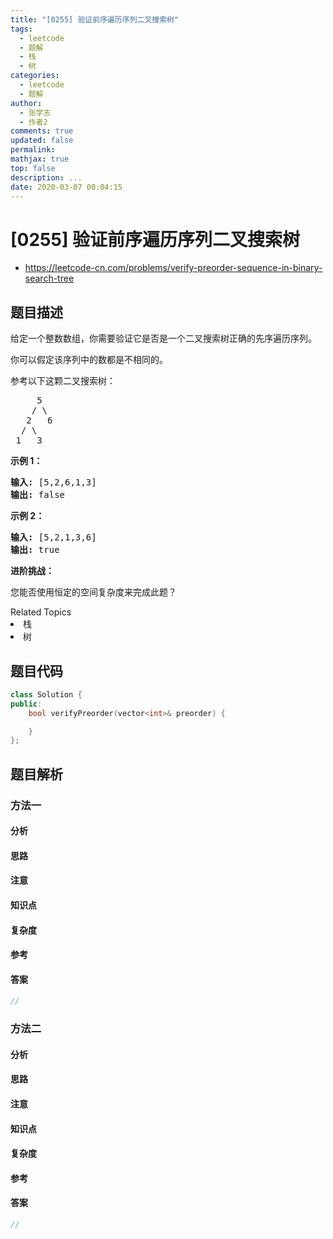 ```yaml
---
title: "[0255] 验证前序遍历序列二叉搜索树"
tags:
  - leetcode
  - 题解
  - 栈
  - 树
categories:
  - leetcode
  - 题解
author:
  - 张学志
  - 作者2
comments: true
updated: false
permalink:
mathjax: true
top: false
description: ...
date: 2020-03-07 00:04:15
---
```



# [0255] 验证前序遍历序列二叉搜索树
* https://leetcode-cn.com/problems/verify-preorder-sequence-in-binary-search-tree


## 题目描述

<p>给定一个整数数组，你需要验证它是否是一个二叉搜索树正确的先序遍历序列。</p>

<p>你可以假定该序列中的数都是不相同的。</p>

<p>参考以下这颗二叉搜索树：</p>

<pre>     5
    / \
   2   6
  / \
 1   3</pre>

<p><strong>示例 1：</strong></p>

<pre><strong>输入: </strong>[5,2,6,1,3]
<strong>输出: </strong>false</pre>

<p><strong>示例 2：</strong></p>

<pre><strong>输入: </strong>[5,2,1,3,6]
<strong>输出: </strong>true</pre>

<p><strong>进阶挑战：</strong></p>

<p>您能否使用恒定的空间复杂度来完成此题？</p>
<div><div>Related Topics</div><div><li>栈</li><li>树</li></div></div>


## 题目代码

```cpp
class Solution {
public:
    bool verifyPreorder(vector<int>& preorder) {

    }
};
```


## 题目解析


### 方法一

#### 分析

#### 思路

#### 注意

#### 知识点

#### 复杂度

#### 参考

#### 答案

```cpp
//
```


### 方法二

#### 分析

#### 思路

#### 注意

#### 知识点

#### 复杂度

#### 参考

#### 答案

```cpp
//
```


